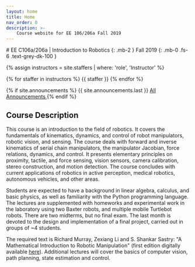 ```yaml
---
layout: home
title: Home
nav_order: 0
description: >-
    Course website for EE 106/206a Fall 2019
---
```

<div class="parallax-window" data-parallax="scroll" data-image-src="assets/background.png" data-speed="0.1">
# EE C106a/206a | Introduction to Robotics
{: .mb-2 }
Fall 2019
{: .mb-0 .fs-6 .text-grey-dk-100 }

{% assign instructors = site.staffers | where: 'role', 'Instructor' %}
<div class="role">
  {% for staffer in instructors %}
  {{ staffer }}
  {% endfor %}
</div>

{% if site.announcements %}
{{ site.announcements.last }}
<a href="{{ site.baseurl }}/announcements" class="btn btn-outline fs-3">
  All Announcements
</a>
{% endif %}

## Course Description

This course is an introduction to the field of robotics. It covers the fundamentals of kinematics, dynamics, and control of robot manipulators, robotic vision, and sensing. The course deals with forward and inverse kinematics of serial chain manipulators, the manipulator Jacobian, force relations, dynamics, and control. It presents elementary principles on proximity, tactile, and force sensing, vision sensors, camera calibration, stereo construction, and motion detection. The course concludes with current applications of robotics in active perception, medical robotics, autonomous vehicles, and other areas.

Students are expected to have a background in linear algebra, calculus, and basic physics, as well as familiarity with the Python programming language. The lectures are supplemented with homeworks and experimental work in the laboratory using two Baxter robots, and multiple mobile Turtlebot robots. There are two midterms, but no final exam. The last month is devoted to the design and implementation of a final project, carried out in groups of ~4 students.

The required text is Richard Murray, Zexiang Li and S. Shankar Sastry: "A Mathematical Introduction to Robotic Manipulation" (first edition digitally available <a href="http://www.cds.caltech.edu/~murray/mlswiki/?title=First_edition">here</a>). Additional lectures will cover the basics of computer vision, path planning, state estimation and control. 
</div>

